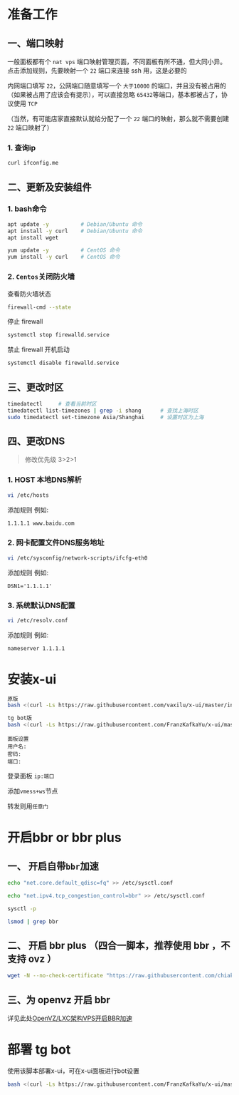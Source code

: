 # 准备工作

## 一、端口映射

一般面板都有个 `nat vps` 端口映射管理页面，不同面板有所不通，但大同小异。点击添加规则，先要映射一个 `22` 端口来连接 ssh 用，这是必要的

内网端口填写 `22`，公网端口随意填写一个 `大于10000` 的端口，并且没有被占用的（如果被占用了应该会有提示），可以直接忽略 `65432`等端口，基本都被占了，协议使用 `TCP`

（当然，有可能店家直接默认就给分配了一个 `22` 端口的映射，那么就不需要创建 `22` 端口映射了）

### 1. 查询ip

```bash
curl ifconfig.me
```

## 二、更新及安装组件

### 1. bash命令

```bash
apt update -y          # Debian/Ubuntu 命令
apt install -y curl    # Debian/Ubuntu 命令
apt install wget
```

```bash
yum update -y          # CentOS 命令
yum install -y curl    # CentOS 命令
```
### 2. `Centos`关闭防火墙

查看防火墙状态

```bash
firewall-cmd --state
```

停止 firewall

```bash
systemctl stop firewalld.service
```

禁止 firewall 开机启动

```bash
systemctl disable firewalld.service 
```

## 三、更改时区

```bash
timedatectl		# 查看当前时区
timedatectl list-timezones | grep -i shang		# 查找上海时区
sudo timedatectl set-timezone Asia/Shanghai		# 设置时区为上海
```

## 四、更改DNS

> 修改优先级 3>2>1

### 1. HOST 本地DNS解析

```bash
vi /etc/hosts
```

添加规则 例如:

```bash
1.1.1.1 www.baidu.com
```

### 2. 网卡配置文件DNS服务地址

```bash
vi /etc/sysconfig/network-scripts/ifcfg-eth0
```

添加规则 例如:

```
DSN1='1.1.1.1'
```

### 3. 系统默认DNS配置

```bash
vi /etc/resolv.conf
```

添加规则 例如:

```bash
nameserver 1.1.1.1
```

# 安装x-ui

```bash
原版
bash <(curl -Ls https://raw.githubusercontent.com/vaxilu/x-ui/master/install.sh)
```
```bash
tg bot版
bash <(curl -Ls https://raw.githubusercontent.com/FranzKafkaYu/x-ui/master/install.sh)
```

```
面板设置
用户名:
密码:
端口:
```

登录面板 `ip:端口`

添加`vmess+ws`节点

转发则用`任意门`

# 开启bbr or bbr plus

## 一、 开启自带`bbr`加速

```bash
echo "net.core.default_qdisc=fq" >> /etc/sysctl.conf
```
```bash
echo "net.ipv4.tcp_congestion_control=bbr" >> /etc/sysctl.conf
```
```bash
sysctl -p
```
```bash
lsmod | grep bbr
```

## 二、 开启 bbr plus （四合一脚本，推荐使用 bbr ，不支持 ovz ）

```bash
wget -N --no-check-certificate "https://raw.githubusercontent.com/chiakge/Linux-NetSpeed/master/tcp.sh" && chmod +x tcp.sh && ./tcp.sh
```

##  三、为 openvz 开启 bbr

详见此处[OpenVZ/LXC架构VPS开启BBR加速](https://bobqu.cyou/2020/11/25/43.html)

# 部署 tg bot

使用该脚本部署x-ui，可在x-ui面板进行bot设置

```bash
bash <(curl -Ls https://raw.githubusercontent.com/FranzKafkaYu/x-ui/master/install.sh)
```
